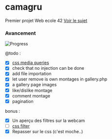 # camagru

Premier projet Web ecole 42 [Voir le sujet](https://github.com/yfuks/camagru/blob/master/camagru.fr.pdf)

### Avancement

![Progress](http://progressed.io/bar/97)

@todo :
- [X] [css media queries](https://developer.mozilla.org/fr/docs/Web/CSS/Requ%C3%AAtes_m%C3%A9dia/Utiliser_les_Media_queries)
- [X] check that no injection can be done
- [X] add file importation
- [X] let user remove is own montages in gallery.php
- [X] a gallery page images
 - [X] like/dislike montage
 - [X] comment montage
 - [X] pagination

bonus :
- [X] Un aperçu des filtres sur la webcam
- [ ] [css filter](http://www.w3schools.com/cssref/css3_pr_filter.asp)
- [X] Repasser sur le css (c'est moche..)
